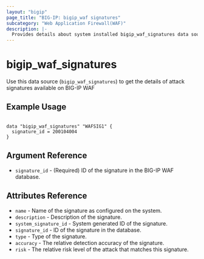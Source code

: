 ```yaml
---
layout: "bigip"
page_title: "BIG-IP: bigip_waf signatures"
subcategory: "Web Application Firewall(WAF)"
description: |-
  Provides details about system installed bigip_waf_signatures data source
---
```


# bigip\_waf\_signatures

Use this data source (`bigip_waf_signatures`) to get the details of attack signatures available on BIG-IP WAF
 
 
## Example Usage

```hcl

data "bigip_waf_signatures" "WAFSIG1" {
  signature_id = 200104004
}

```

## Argument Reference

* `signature_id` - (Required) ID of the signature in the BIG-IP WAF database.


## Attributes Reference

* `name` - Name of the signature as configured on the system.
* `description` - Description of the signature.
* `system_signature_id` - System generated ID of the signature.
* `signature_id` - ID of the signature in the database.
* `type` - Type of the signature.
* `accuracy` - The relative detection accuracy of the signature.
* `risk` - The relative risk level of the attack that matches this signature.
